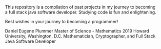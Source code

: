 This repository is a compilation of past projects in my journey to becoming a full stack java software developer.  Studying code is fun and enlightening.

Best wishes in your journey to becoming a programmer!

Daniel Eugene Plummer
Master of Science - Mathematics 2019
Howard University, Washington, D.C.
Mathematician, Cryptographer, and Full Stack Java Software Developer

